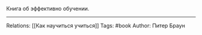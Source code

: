 Книга об эффективно обучении. 

___
Relations: [[Как научиться учиться]] 
Tags: #book 
Author: Питер Браун